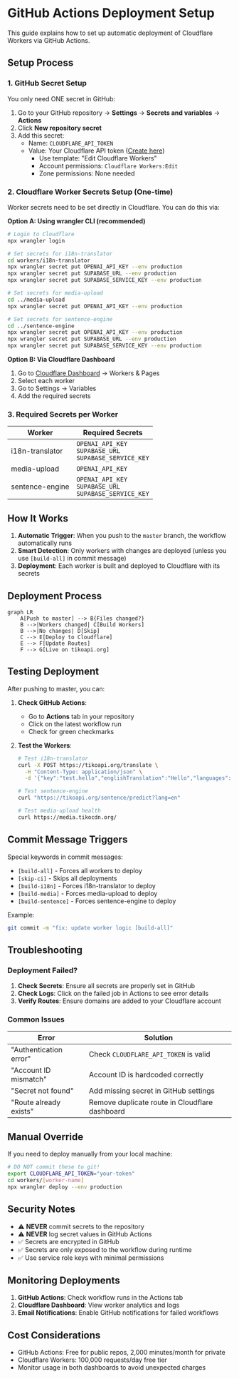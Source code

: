 # GitHub Actions Deployment Setup

This guide explains how to set up automatic deployment of Cloudflare Workers via GitHub Actions.

## Setup Process

### 1. GitHub Secret Setup

You only need ONE secret in GitHub:

1. Go to your GitHub repository → **Settings** → **Secrets and variables** → **Actions**
2. Click **New repository secret**
3. Add this secret:
   - Name: `CLOUDFLARE_API_TOKEN`
   - Value: Your Cloudflare API token ([Create here](https://dash.cloudflare.com/profile/api-tokens))
     - Use template: "Edit Cloudflare Workers"
     - Account permissions: `Cloudflare Workers:Edit`
     - Zone permissions: None needed

### 2. Cloudflare Worker Secrets Setup (One-time)

Worker secrets need to be set directly in Cloudflare. You can do this via:

**Option A: Using wrangler CLI (recommended)**
```bash
# Login to Cloudflare
npx wrangler login

# Set secrets for i18n-translator
cd workers/i18n-translator
npx wrangler secret put OPENAI_API_KEY --env production
npx wrangler secret put SUPABASE_URL --env production
npx wrangler secret put SUPABASE_SERVICE_KEY --env production

# Set secrets for media-upload
cd ../media-upload
npx wrangler secret put OPENAI_API_KEY --env production

# Set secrets for sentence-engine
cd ../sentence-engine
npx wrangler secret put OPENAI_API_KEY --env production
npx wrangler secret put SUPABASE_URL --env production
npx wrangler secret put SUPABASE_SERVICE_KEY --env production
```

**Option B: Via Cloudflare Dashboard**
1. Go to [Cloudflare Dashboard](https://dash.cloudflare.com) → Workers & Pages
2. Select each worker
3. Go to Settings → Variables
4. Add the required secrets

### 3. Required Secrets per Worker

| Worker | Required Secrets |
|--------|-----------------|
| i18n-translator | `OPENAI_API_KEY`<br>`SUPABASE_URL`<br>`SUPABASE_SERVICE_KEY` |
| media-upload | `OPENAI_API_KEY` |
| sentence-engine | `OPENAI_API_KEY`<br>`SUPABASE_URL`<br>`SUPABASE_SERVICE_KEY` |

## How It Works

1. **Automatic Trigger**: When you push to the `master` branch, the workflow automatically runs
2. **Smart Detection**: Only workers with changes are deployed (unless you use `[build-all]` in commit message)
3. **Deployment**: Each worker is built and deployed to Cloudflare with its secrets

## Deployment Process

```mermaid
graph LR
    A[Push to master] --> B{Files changed?}
    B -->|Workers changed| C[Build Workers]
    B -->|No changes| D[Skip]
    C --> E[Deploy to Cloudflare]
    E --> F[Update Routes]
    F --> G[Live on tikoapi.org]
```

## Testing Deployment

After pushing to master, you can:

1. **Check GitHub Actions**:
   - Go to **Actions** tab in your repository
   - Click on the latest workflow run
   - Check for green checkmarks

2. **Test the Workers**:
   ```bash
   # Test i18n-translator
   curl -X POST https://tikoapi.org/translate \
     -H "Content-Type: application/json" \
     -d '{"key":"test.hello","englishTranslation":"Hello","languages":["es","fr"]}'

   # Test sentence-engine
   curl "https://tikoapi.org/sentence/predict?lang=en"

   # Test media-upload health
   curl https://media.tikocdn.org/
   ```

## Commit Message Triggers

Special keywords in commit messages:

- `[build-all]` - Forces all workers to deploy
- `[skip-ci]` - Skips all deployments
- `[build-i18n]` - Forces i18n-translator to deploy
- `[build-media]` - Forces media-upload to deploy  
- `[build-sentence]` - Forces sentence-engine to deploy

Example:
```bash
git commit -m "fix: update worker logic [build-all]"
```

## Troubleshooting

### Deployment Failed?

1. **Check Secrets**: Ensure all secrets are properly set in GitHub
2. **Check Logs**: Click on the failed job in Actions to see error details
3. **Verify Routes**: Ensure domains are added to your Cloudflare account

### Common Issues

| Error | Solution |
|-------|----------|
| "Authentication error" | Check `CLOUDFLARE_API_TOKEN` is valid |
| "Account ID mismatch" | Account ID is hardcoded correctly |
| "Secret not found" | Add missing secret in GitHub settings |
| "Route already exists" | Remove duplicate route in Cloudflare dashboard |

## Manual Override

If you need to deploy manually from your local machine:

```bash
# DO NOT commit these to git!
export CLOUDFLARE_API_TOKEN="your-token"
cd workers/[worker-name]
npx wrangler deploy --env production
```

## Security Notes

- ⚠️ **NEVER** commit secrets to the repository
- ⚠️ **NEVER** log secret values in GitHub Actions
- ✅ Secrets are encrypted in GitHub
- ✅ Secrets are only exposed to the workflow during runtime
- ✅ Use service role keys with minimal permissions

## Monitoring Deployments

1. **GitHub Actions**: Check workflow runs in the Actions tab
2. **Cloudflare Dashboard**: View worker analytics and logs
3. **Email Notifications**: Enable GitHub notifications for failed workflows

## Cost Considerations

- GitHub Actions: Free for public repos, 2,000 minutes/month for private
- Cloudflare Workers: 100,000 requests/day free tier
- Monitor usage in both dashboards to avoid unexpected charges